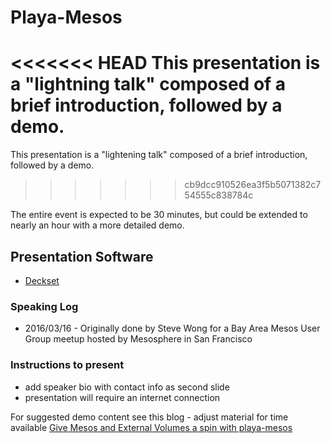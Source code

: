 # Playa-Mesos

<<<<<<< HEAD
This presentation is a "lightning talk" composed of a brief introduction, followed by a demo.
=======
This presentation is a "lightening talk" composed of a brief introduction, followed by a demo.
>>>>>>> cb9dcc910526ea3f5b5071382c754555c838784c

The entire event is expected to be 30 minutes, but could be extended to nearly an hour with a more detailed demo.

## Presentation Software

- [Deckset](http://www.decksetapp.com/)

### Speaking Log
- 2016/03/16 - Originally done by Steve Wong for a Bay Area Mesos User Group meetup hosted by Mesosphere in San Francisco

### Instructions to present

- add speaker bio with contact info as second slide
- presentation will require an internet connection

For suggested demo content see this blog - adjust material for time available 
[Give Mesos and External Volumes a spin with playa-mesos](http://blog.emccode.com/2016/02/11/give-mesos-and-external-volumes-a-spin-with-playa-mesos/)